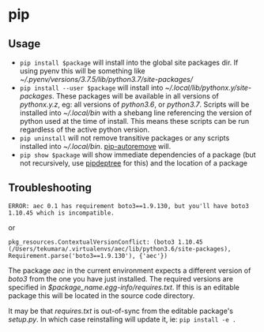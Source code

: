 # pip

## Usage

* `pip install $package` will install into the global site packages dir. If using pyenv this will be something like _~/.pyenv/versions/3.7.5/lib/python3.7/site-packages/_
* `pip install --user $package` will install into _~/.local/lib/python$x.$y/site-packages_. These packages will be available in all versions of _python$x.$y.z_, eg: all versions of _python3.6_, or _python3.7_. Scripts will be installed into _~/.local/bin_ with a shebang line referencing the version of python used at the time of install. This means these scripts can be run regardless of the active python version.
* `pip uninstall` will not remove transitive packages or any scripts installed into _~/.local/bin_. [pip-autoremove](https://github.com/invl/pip-autoremove) will.
* `pip show $package` will show immediate dependencies of a package (but not recursively, use [pipdeptree](https://github.com/naiquevin/pipdeptree) for this) and the location of a package


## Troubleshooting

```
ERROR: aec 0.1 has requirement boto3==1.9.130, but you'll have boto3 1.10.45 which is incompatible.
```
or
```
pkg_resources.ContextualVersionConflict: (boto3 1.10.45 (/Users/tekumara/.virtualenvs/aec/lib/python3.6/site-packages), Requirement.parse('boto3==1.9.130'), {'aec'})
```

The package _aec_ in the current environment expects a different version of _boto3_ from the one you have just installed. The required versions are specified in _$package_name.egg-info/requires.txt_. If this is an editable package this will be located in the source code directory.

It may be that _requires.txt_ is out-of-sync from the editable package's _setup.py_. In which case reinstalling will update it, ie: `pip install -e .`